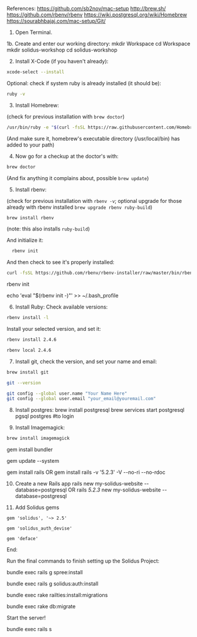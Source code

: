 References:
https://github.com/sb2nov/mac-setup
http://brew.sh/
https://github.com/rbenv/rbenv
https://wiki.postgresql.org/wiki/Homebrew
https://sourabhbajaj.com/mac-setup/Git/

1. Open Terminal.

1b. Create and enter our working directory:
mkdir Workspace
cd Workspace
mkdir solidus-workshop
cd solidus-workshop

2. Install X-Code (if you haven't already):

```bash
xcode-select --install
```

Optional: check if system ruby is already installed (it should be):
```bash
ruby -v
```

3. Install Homebrew:

(check for previous installation with `brew doctor`)

```bash
/usr/bin/ruby -e "$(curl -fsSL https://raw.githubusercontent.com/Homebrew/install/master/install)"
```
(And make sure it, homebrew's executable directory (/usr/local/bin) has added to your path)

4. Now go for a checkup at the doctor's with:
```bash
brew doctor
```
(And fix anything it complains about, possible `brew update`)

5. Install rbenv:

(check for previous installation with `rbenv -v`; optional upgrade for those already with rbenv installed `brew upgrade rbenv ruby-build`)

```bash
brew install rbenv
```

(note: this also installs `ruby-build`)

And initialize it:

```bash
  rbenv init
```

And then check to see it's properly installed:
```bash
curl -fsSL https://github.com/rbenv/rbenv-installer/raw/master/bin/rbenv-doctor | bash
```

rbenv init

echo 'eval "$(rbenv init -)"' >> ~/.bash_profile

6. Install Ruby:
Check available versions:
```bash
rbenv install -l
```
Install your selected version, and set it:
```bash
rbenv install 2.4.6

rbenv local 2.4.6
```

7. Install git, check the version, and set your name and email:
```bash
brew install git

git --version

git config --global user.name "Your Name Here"
git config --global user.email "your_email@youremail.com"
```

8. Install postgres:
brew install postgresql
brew services start postgresql
pgsql postgres #to login

9. Install Imagemagick:

```bash
brew install imagemagick
```

gem install bundler

gem update --system

gem install rails
OR
gem install rails -v '5.2.3' -V --no-ri --no-rdoc

10. Create a new Rails app
rails new my-solidus-website --database=postgresql
OR
rails _5.2.3_ new my-solidus-website --database=postgresql

11. Add Solidus gems

```
gem 'solidus', '~> 2.5'

gem 'solidus_auth_devise'

gem 'deface'
```

End:

Run the final commands to finish setting up the Solidus Project:

bundle exec rails g spree:install

bundle exec rails g solidus:auth:install

bundle exec rake railties:install:migrations

bundle exec rake db:migrate

Start the server!

bundle exec rails s
